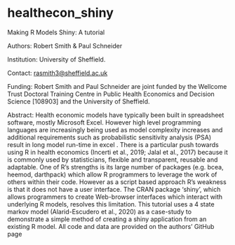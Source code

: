 # healthecon_shiny

Making R Models Shiny: A tutorial

Authors: Robert Smith & Paul Schneider

Institution: University of Sheffield.

Contact: rasmith3@sheffield.ac.uk

Funding: Robert Smith and Paul Schneider are joint funded by the Wellcome Trust Doctoral Training Centre in Public Health Economics and Decision Science [108903] and the University of Sheffield.


Abstract: 
Health economic models have typically been built in spreadsheet software, mostly Microsoft Excel. However high level programming languages are increasingly being used as model complexity increases and additional requirements such as probabilistic sensitivity analysis (PSA) result in long model run-time in excel . There is a particular push towards using R in health economics (Incerti et al., 2019; Jalal et al., 2017) because it is commonly used by statisticians, flexible and transparent, reusable and adaptable. One of R’s strengths is its large number of packages (e.g. bcea, heemod, darthpack) which allow R programmers to leverage the work of others within their code. However as a script based approach R’s weakness is that it does not have a user interface. The CRAN package ‘shiny’, which allows programmers to create Web-browser interfaces which interact with underlying R models, resolves this limitation. This tutorial uses a 4 state markov model (Alarid-Escudero et al., 2020) as a case-study to demonstrate a simple method of creating a shiny application from an existing R  model. All code and data are provided on the authors’ GitHub page


